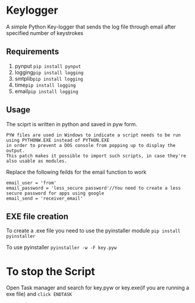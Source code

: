 # Keylogger
A simple Python Key-logger that sends the log file through email after specified number of keystrokes

## Requirements
1.  pynput ```pip install pynput```
2.  logging```pip install logging```
3.  smtplib```pip install logging```
4.  time```pip install logging```
5.  email```pip install logging```

## Usage
The sciprt is written in python and saved in pyw form. 
```
PYW files are used in Windows to indicate a script needs to be run using PYTHONW.EXE instead of PYTHON.EXE
in order to prevent a DOS console from popping up to display the output.
This patch makes it possible to import such scripts, in case they're also usable as modules.
```
Replace the following feilds for the email function to work 
```
email_user = 'from'
email_password = 'less_secure password'//You need to create a less secure password for apps using google 
email_send = 'receiver_email'
```
## EXE file creation
To create a .exe file you need to use the pyinstaller module 
```pip install pyinstaller```

To use pyinstaller
```pyinstaller -w -F key.pyw```
# To stop the Script
Open Task manager and search for key.pyw or key.exe(if you are running a exe file) and ```click ENDTASK```
